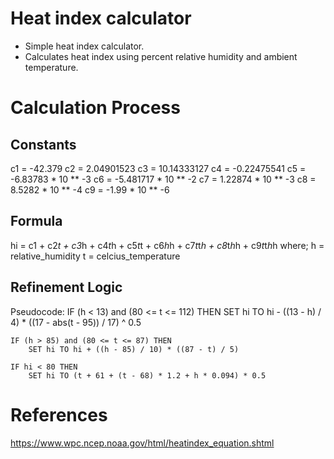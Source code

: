 # Heat index calculator
- Simple heat index calculator.
- Calculates heat index using percent relative humidity and ambient temperature.

# Calculation Process
## Constants
c1 = -42.379
c2 = 2.04901523
c3 = 10.14333127
c4 = -0.22475541
c5 = -6.83783 * 10 ** -3
c6 = -5.481717 * 10 ** -2
c7 = 1.22874 * 10 ** -3
c8 = 8.5282 * 10 ** -4
c9 = -1.99 * 10 ** -6

## Formula        
hi =  c1 + c2*t + c3*h + c4*t*h + c5*t*t + c6*h*h + c7*t*t*h + c8*t*h*h + c9*t*t*h*h
where;
    h = relative_humidity
    t = celcius_temperature

## Refinement Logic
Pseudocode:
    IF (h < 13) and (80 <= t <= 112) THEN 
        SET hi TO hi - ((13 - h) / 4) * ((17 - abs(t - 95)) / 17) ^ 0.5
    
    IF (h > 85) and (80 <= t <= 87) THEN
        SET hi TO hi + ((h - 85) / 10) * ((87 - t) / 5)
    
    IF hi < 80 THEN
        SET hi TO (t + 61 + (t - 68) * 1.2 + h * 0.094) * 0.5

# References
https://www.wpc.ncep.noaa.gov/html/heatindex_equation.shtml
